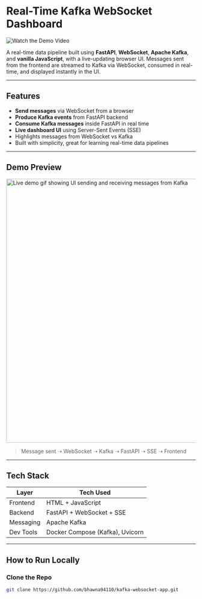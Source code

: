 #  Real-Time Kafka WebSocket Dashboard

![Watch the Demo Video](assets/demo/Screen-Recording.gif)

A real-time data pipeline built using **FastAPI**, **WebSocket**, **Apache Kafka**, and **vanilla JavaScript**, with a live-updating browser UI. Messages sent from the frontend are streamed to Kafka via WebSocket, consumed in real-time, and displayed instantly in the UI.

---

## Features

- **Send messages** via WebSocket from a browser
- **Produce Kafka events** from FastAPI backend
- **Consume Kafka messages** inside FastAPI in real time
- **Live dashboard UI** using Server-Sent Events (SSE)
- Highlights messages from WebSocket vs Kafka
- Built with simplicity, great for learning real-time data pipelines

---

##  Demo Preview

<img src="preview.gif" width="700" alt="Live demo gif showing UI sending and receiving messages from Kafka">

>  Message sent ➝ WebSocket ➝ Kafka ➝ FastAPI ➝ SSE ➝ Frontend

---

##  Tech Stack

| Layer       | Tech Used                         |
|-------------|-----------------------------------|
| Frontend    | HTML + JavaScript                 |
| Backend     | FastAPI + WebSocket + SSE         |
| Messaging   | Apache Kafka                      |
| Dev Tools   | Docker Compose (Kafka), Uvicorn   |

---

##  How to Run Locally

###  Clone the Repo

```bash
git clone https://github.com/bhawna94110/kafka-websocket-app.git
